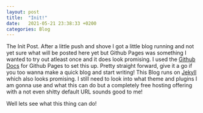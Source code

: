 ```yaml
---
layout: post
title:  "Init!"
date:   2021-05-21 23:38:33 +0200
categories: Blog
---
```

The Init Post. After a little push and shove I got a little blog running and not yet sure what will be posted here yet but Github Pages was something I wanted to try out atleast once and
it does look promising.
I used the [Github Docs][setting-up] for Github Pages to set this up. Pretty straight forward, give it a go if you too wanna make a quick blog and start writing!
This Blog runs on [Jekyll][jekyll-page] which also looks promising.
I still need to look into what theme and plugins I am gonna use and what this can do but a completely free hosting offering with a not even shitty default URL sounds good to me!

Well lets see what this thing can do!

[jekyll-page]: https://jekyllrb.com/
[setting-up]: https://docs.github.com/en/pages/setting-up-a-github-pages-site-with-jekyll/creating-a-github-pages-site-with-jekyll
[jekyll-docs]: https://jekyllrb.com/docs/home
[jekyll-gh]:   https://github.com/jekyll/jekyll
[jekyll-talk]: https://talk.jekyllrb.com/
